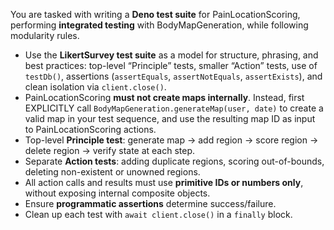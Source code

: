 You are tasked with writing a **Deno test suite** for PainLocationScoring, performing **integrated testing** with BodyMapGeneration, while following modularity rules.

- Use the **LikertSurvey test suite** as a model for structure, phrasing, and best practices: top-level “Principle” tests, smaller “Action” tests, use of `testDb()`, assertions (`assertEquals`, `assertNotEquals`, `assertExists`), and clean isolation via `client.close()`.
- PainLocationScoring **must not create maps internally**. Instead, first EXPLICITLY call `BodyMapGeneration.generateMap(user, date)` to create a valid map in your test sequence, and use the resulting map ID as input to PainLocationScoring actions.
- Top-level **Principle test**: generate map → add region → score region → delete region → verify state at each step.
- Separate **Action tests**: adding duplicate regions, scoring out-of-bounds, deleting non-existent or unowned regions.
- All action calls and results must use **primitive IDs or numbers only**, without exposing internal composite objects.
- Ensure **programmatic assertions** determine success/failure.  
- Clean up each test with `await client.close()` in a `finally` block.
